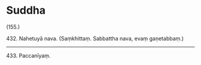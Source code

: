 # Suddha

(155.)

432\. Nahetuyā nava. (Saṃkhittaṃ. Sabbattha nava, evaṃ gaṇetabbaṃ.)

---

433\. Paccanīyaṃ.
